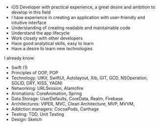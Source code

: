* iOS Developer with practical experience, a great desire and ambition to develop in this field
* I have experience in creating an application with user-friendly and intuitive interface
* Understanding of creating readable and maintainable code
* Understand the app lifecycle
* Work closely with other developers
* Have good analytical skills, easy to learn
* Have a desire to learn new technologies

I already know:

 * Swift (1)
 * Principles of OOP, POP
 * Technology: UIKit, SwiftUI, Autolayout, Xib, GIT, GCD, NSOperation, SOLID, DRY, KISS, YAGNI
 * Networking: URLSession, Alamofire
 * Animations: CoreAnimation, Spring
 * Data Storage: UserDefaults, CoreData, Realm, Firebase
 * Architectures: VIPER, MVC, Clean Architecture, MVP, MVVM,
 * Addiction managers: CocoaPods, Carthage
 * Testing: TDD, Unit Testing
 * Design: Sketch
